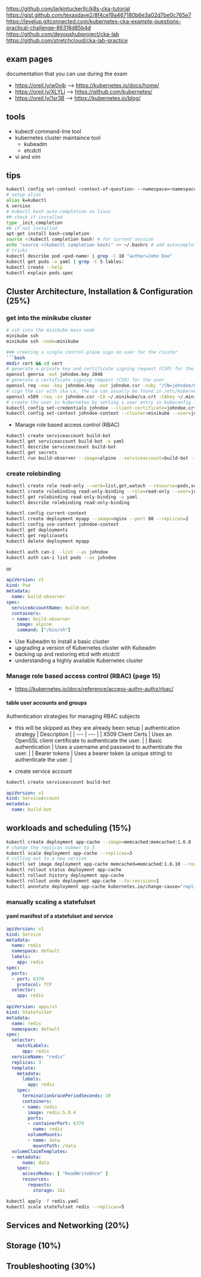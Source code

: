 https://github.com/larkintuckerllc/k8s-cka-tutorial
https://gist.github.com/texasdave2/8f4ce19a467180b6e3a02d7be0c765e7
https://levelup.gitconnected.com/kubernetes-cka-example-questions-practical-challenge-86318d85b4d
https://github.com/devopshubproject/cka-lab
https://github.com/stretchcloud/cka-lab-practice

## exam pages
documentation that you can use during the exam
- https://oreil.ly/w0vib --> https://kubernetes.io/docs/home/
- https://oreil.ly/XLYLj --> https://github.com/kubernetes/
- https://oreil.ly/1sr3B --> https://kubernetes.io/blog/

## tools
- kubectl command-line tool
- kubernetes cluster maintaince tool
  - kubeadm
  - etcdctl
- vi and vim

## tips
```bash
kubectl config set-context <context-of-question> --namespace=<namespace-of-question>
# setup alias
alias k=kubectl
k version
# kubectl bash auto-completion on linux
## check if installed
type _init_completion
## if not installed
apt-get install bash-completion
source <(kubectl completion bash) # for current session
echo "source <(kubectl completion bash)" >> ~/.bashrc # add autocomplete permanently to your bash shell. 
# tricks
kubectl describe pod <pod-name> | grep -C 10 "author=John Doe"
kubectl get pods -o yaml | grep -C 5 lables:
kubectl create --help
kubectl explain pods.spec
```

## Cluster Architecture, Installation & Configuration (25%)
### get into the minikube cluster
```bash
# ssh into the minikube main node
minikube ssh
minikube ssh -node=minikube

### creating a single control-plane sign on user for the cluster
```bash
mkdir cert && cd cert
# generate a private key and certificate signing request (CSR) for the user
openssl genrsa -out johndoe.key 2048
# generate a certificate signing request (CSR) for the user
openssl req -new -key johndoe.key -out johndoe.csr -subj "/CN=johndoe/O=cka-study-guide"
# sign the csr with cka ca, the ca can usually be found in /etc/kubernetes/pki and needs to contain the ca.crt and ca.key files. we are going to use minikube here
openssl x509 -req -in johndoe.csr -CA ~/.minikube/ca.crt -CAkey ~/.minikube/ca.key -CAcreateserial -out johndoe.crt -days 500
# create the user in kubernetes by setting a user entry in kubeconfig for johndoe. Point to the CRT and key file. Set a context entry for the johndoe
kubectl config set-credentials johndoe --client-certificate=johndoe.crt --client-key=johndoe.key
kubectl config set-context johndoe-context --cluster=minikube --user=johndoe
```
- Manage role based access control (RBAC)
```bash
kubectl create serviceaccount build-bot
kubectl get serviceaccount build-bot -o yaml
kubectl describe serviceaccount build-bot
kubectl get secrets
kubectl run build-observer --image=alpine --serviceaccount=build-bot --restart=Never
```
### create rolebinding
```bash
kubectl create role read-only --verb=list,get,watach --resource=pods,services,deployments
kubectl create rolebinding read-only-binding --role=read-only --user=johndoe
kubectl get rolebinding read-only-binding -o yaml
kubectl describe rolebinding read-only-binding
```
```bash
kubectl config current-context
kubectl create deployment myapp --image=nginx --port 80 --replicas=2
kubectl config use-context johndoe-context
kubectl get deployments
kubectl get replicasets
kubectl delete deployment myapp

kubectl auth can-i --list --as johndoe
kubectl auth can-i list pods --as johndoe
```
or 
```yaml
apiVersion: v1
kind: Pod
metadata:
  name: build-observer
spec:
  serviceAccountName: build-bot
  containers:
  - name: build-observer
    image: alpine
    command: ["/bin/sh"]
```

- Use Kubeadm to install a basic cluster
- upgrading a version of Kubernetes cluster with Kubeadm
- backing up and restoring etcd with etcdctl
- understanding a highly available Kubernetes cluster

### Manage role based access control (RBAC) (page 15)
- https://kubernetes.io/docs/reference/access-authn-authz/rbac/

#### table user accounts and groups
Authentication strategies for managing RBAC subjects
- this will be skipped as they are already been setup
| authentication strategy | Description |
| --- | --- |
| X509 Client Certs | Uses an OpenSSL client certificate to authenticate the user. |
| Basic authentication | Uses a username and password to authenticate the user. |
| Bearer tokens | Uses a bearer token (a unique string) to authenticate the user. |

- create service account
```bash
kubectl create serviceaccount build-bot
```
```yaml
apiVersion: v1
kind: ServiceAccount
metadata:
  name: build-bot
```

## workloads and scheduling (15%)

```bash
kubectl create deployment app-cache --image=memcached:memcached:1.6.8 --replicas=4
# change the replicas nubmer to 3
kubectl scale deployment app-cache --replicas=3
# rolling out to a new version
kubectl set image deployment app-cache memcached=memcached:1.6.10 --record
kubectl rollout status deployment app-cache
kubectl rollout history deployment app-cache
kubectl rollout undo deployment app-cache --to-revision=1
kubectl annotate deployment app-cache kubernetes.io/change-cause="replia set to 3"
```

### manually scaling a statefulset
####  yaml manifest of a statefulset and service
```yaml
apiVersion: v1
kind: Service
metadata:
  name: redis
  namespace: default
  labels:
    app: redis
spec:
  ports:
  - port: 6379
    protocol: TCP
  selector:
    app: redis
---
apiVersion: apps/v1
kind: StatefulSet
metadata:
  name: redis
  namespace: default
spec:
  selector:
    matchLabels:
      app: redis
  serviceName: "redis"
  replicas: 3
  template:
    metadata:
      labels:
        app: redis
    spec:
      terminationGracePeriodSeconds: 10
      containers:
      - name: redis
        image: redis:5.0.4
        ports:
        - containerPort: 6379
          name: redis
        volumeMounts:
        - name: data
          mountPath: /data
  volumeClaimTemplates:
  - metadata:
      name: data
    spec:
      accessModes: [ "ReadWriteOnce" ]
      resources:
        requests:
          storage: 1Gi
```
```bash
kubectl apply -f redis.yaml
kubectl scale statefulset redis --replicas=5 
```


## Services and Networking (20%)

## Storage (10%)

## Troubleshooting (30%)